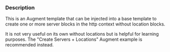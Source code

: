### Description

This is an Augment template that can be injected into a base template to create one or more server blocks in the http context without location blocks.

It is not very useful on its own without locations but is helpful for learning purposes. The "Create Servers + Locations" Augment example is recommended instead. 
